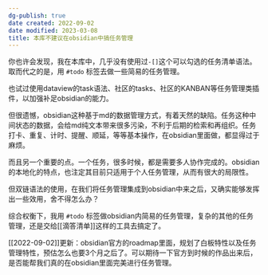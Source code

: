 ```yaml
---
dg-publish: true
date created: 2022-09-02
date modified: 2023-03-08
title: 本库不建议在obsidian中搞任务管理
---
```


你也许会发现，我在本库中，几乎没有使用过`-[]`这个可以勾选的任务清单语法。取而代之的是，用 `#todo` 标签去做一些简易的任务管理。

也试过使用dataview的task语法、社区的tasks、社区的KANBAN等任务管理类插件，以加强补足obsidian的能力。

但很遗憾，obsidian这种基于md的数据管理方式，有着天然的缺陷。任务这种中间状态的数据，会给md纯文本带来很多污染，不利于后期的检索和再组织。任务打卡、重复、计时、提醒、顺延，等等基本操作，在obsidian里面做，都显得过于麻烦。

而且另一个重要的点。一个任务，很多时候，都是需要多人协作完成的。obsidian的本地化的特点，也注定其目前只适用于个人任务管理，从而有很大的局限性。

但双链语法的使用，在我们将任务管理集成到obsidian中来之后，又确实能够发挥出一些效用，舍不得怎么办？

综合权衡下，我用 `#todo` 标签做obsidian内简易的任务管理，复杂的其他的任务管理，还是交给[[滴答清单]]这样的工具去搞定了。

[[2022-09-02]]更新：obsidian官方的roadmap里面，规划了白板特性以及任务管理特性，预估怎么也要3个月之后了。可以期待一下官方到时候的作品出来后，是否能帮我们真的在obsidian里面完美进行任务管理。
